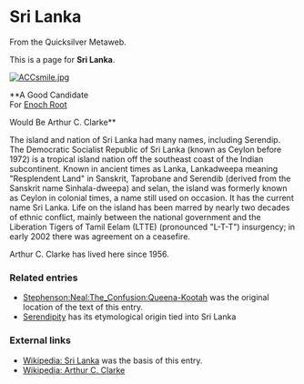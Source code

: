 
# Sri Lanka

From the Quicksilver Metaweb.

This is a page for **Sri Lanka**.


[![ACCsmile.jpg](/web/20060726002546im_/http://www.metaweb.com/wiki/upload/5/57/ACCsmile.jpg)](accsmile-jpg)  

**A Good Candidate  
For [Enoch Root](/enoch-root)  

Would Be Arthur C. Clarke**

The island and nation of Sri Lanka had many names, including Serendip. The Democratic Socialist Republic of Sri Lanka (known as Ceylon before 1972) is a tropical island nation off the southeast coast of the Indian subcontinent. Known in ancient times as Lanka, Lankadweepa meaning "Resplendent Land" in Sanskrit, Taprobane and Serendib (derived from the Sanskrit name Sinhala-dweepa) and selan, the island was formerly known as Ceylon in colonial times, a name still used on occasion. It has the current name Sri Lanka. Life on the island has been marred by nearly two decades of ethnic conflict, mainly between the national government and the Liberation Tigers of Tamil Eelam (LTTE) (pronounced "L-T-T") insurgency; in early 2002 there was agreement on a ceasefire. 

Arthur C. Clarke has lived here since 1956.

### Related entries


* [Stephenson:Neal:The\_Confusion:Queena-Kootah](/stephenson-neal-the-confusion-queena-kootah) was the original location of the text of this entry.
* [Serendipity](/serendipity) has its etymological origin tied into Sri Lanka


### External links


* [Wikipedia: Sri Lanka](/http-en-wikipedia-org-wiki-sri-lanka) was the basis of this entry.
* [Wikipedia: Arthur C. Clarke](/http-en-wikipedia-org-wiki-arthur-c-clarke)
